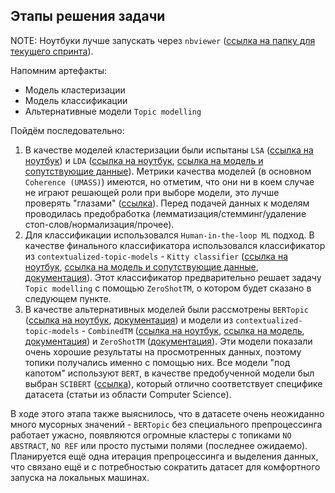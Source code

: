 ## Этапы решения задачи

NOTE: Ноутбуки лучше запускать через `nbviewer` ([ссылка на папку для текущего спринта](https://nbviewer.org/github/TheoLisin/recsys_MADE/tree/ml/src/topic_modelling/)).

Напомним артефакты:
- Модель кластеризации
- Модель классификации
- Альтернативные модели `Topic modelling`

Пойдём последовательно:

1) В качестве моделей кластеризации были испытаны `LSA` ([ссылка на ноутбук](../../src/topic_modelling/LSA%20.ipynb))  и `LDA` ([ссылка на ноутбук](../../src/topic_modelling/lda_1_(15.10.2022).ipynb), [ссылка на модель и сопутствующие данные](https://disk.yandex.ru/d/U3XM8g4hrHNlAg)). Метрики качества моделей (в основном `Coherence (UMASS)`) имеются, но отметим, что они ни в коем случае не играют решающей роли при выборе модели, это лучше проверять "глазами" ([ссылка](https://stackoverflow.com/questions/54762690/evaluation-of-topic-modeling-how-to-understand-a-coherence-value-c-v-of-0-4)). Перед подачей данных к моделям проводилась предобработка (лемматизация/стемминг/удаление стоп-слов/нормализация/прочее).
2) Для классификации использовался `Human-in-the-loop ML` подход. В качестве финального классификатора использовался классификатор из `contextualized-topic-models` - `Kitty classifier` ([ссылка на ноутбук](../../src/topic_modelling/Kitty.ipynb), [ссылка на модель и сопутствующие данные](https://disk.yandex.ru/d/m947Vj5NCkFX-Q), [документация](https://contextualized-topic-models.readthedocs.io/en/latest/kitty.html)). Этот классификатор предварительно решает задачу `Topic modelling` с помощью `ZeroShotTM`, о котором будет сказано в следующем пункте.
3) В качестве альтернативных моделей были рассмотрены `BERTopic` ([ссылка на ноутбук](../../src/topic_modelling/BERTopic.ipynb), [документация](https://maartengr.github.io/BERTopic/)) и модели из `contextualized-topic-models` - `CombinedTM` ([ссылка на ноутбук](../../src/topic_modelling/CombinedTM.ipynb), [ссылка на модель](https://disk.yandex.ru/d/-PAzwC3Issq9oA), [документация](https://contextualized-topic-models.readthedocs.io/en/latest/combined.html)) и `ZeroShotTM` ([документация](https://contextualized-topic-models.readthedocs.io/en/latest/zeroshot.html)). Эти модели показали очень хорошие результаты на просмотренных данных, поэтому топики получались именно с помощью них. Все модели "под капотом" используют `BERT`, в качестве предобученной модели был выбран `SCIBERT` ([ссылка](https://huggingface.co/allenai/scibert_scivocab_uncased)), который отлично соответствует специфике датасета (статьи из области Computer Science).

В ходе этого этапа также выяснилось, что в датасете очень неожиданно много мусорных значений - `BERTopic` без специального препроцессинга работает ужасно, появляются огромные кластеры с топиками `NO ABSTRACT`, `NO REF` или просто пустыми полями (последнее ожидаемо). Планируется ещё одна итерация препроцессинга и выделения данных, что связано ещё и с потребностью сократить датасет для комфортного запуска на локальных машинах.
